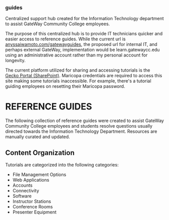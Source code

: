 ### guides
Centralized support hub created for the Information Technology department to assist GateWay Community College employees.

The purpose of this centralized hub is to provide IT technicians quicker and easier access to reference guides.  While the current url is [anyssaiwamoto.com/gatewayguides](https://www.anyssaiwamoto.com/gatewayguides/), the proposed url for internal IT, and perhaps external GateWay, implementation would be learn.gatewaycc.edu using an administrative account rather than my personal account for longevity.

The current platform utilized for sharing and accessing tutorials is the [Gecko Portal (SharePoint)](https://maricopa.sharepoint.com/sites/gwc_it/SitePages/Reference-Guides.aspx?web=1).  Maricopa credentials are required to access this site making some tutorials inaccessible.  For example, there's a tutorial guiding employees on resetting their Maricopa password.

# REFERENCE GUIDES

The following collection of reference guides were created to assist GateWay Community College employees and students resolve questions usually directed towards the Information Technology Department.  Resources are manually curated and updated.

## Content Organization

Tutorials are categorized into the following categories:
* File Management Options
* Web Applications
* Accounts
* Connectivity
* Software
* Instructor Stations
* Conference Rooms
* Presenter Equipment
